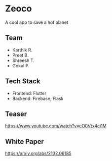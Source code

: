 # Zeoco 
A cool app to save a hot planet 

## Team 
- Karthik R.
- Preet B.
- Shreesh T.
- Gokul P.

## Tech Stack 
- Frontend: Flutter
- Backend: Firebase, Flask 

## Teaser 
https://www.youtube.com/watch?v=cO0Vtx4ci1M

## White Paper 
https://arxiv.org/abs/2102.06185

